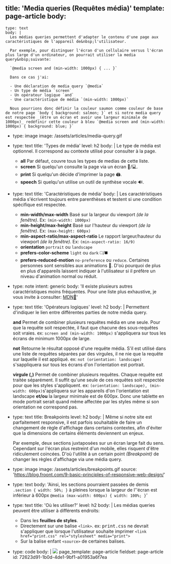 title: 'Media queries (Requêtes média)'
template: page-article
body:
  -
    type: text
    body: |
      Les médias queries permettent d'adapter le contenu d'une page aux caractéristiques de l'appareil de&nbsp;l'utilisateur. 
      
      Par exemple, pour distinguer l'écran d'un cellulaire versus l'écran plus large d'un ordinateur, on pourrait utiliser la media query&nbsp;suivante:
      
      `@media screen and (min-width: 1000px) { ... }`
      
      Dans ce cas j'ai:
      
      - Une déclaration de media query `@media`
      - Un type de média `screen`
      - Un opérateur logique `and`
      - Une caractéristique de média `(min-width: 1000px)`
      
      Nous pourrions donc définir la couleur saumon comme couleur de base de notre page `body { background: salmon; }` et si notre media query est respectée _(être un écran et avoir une largeur minimale de 1000px)_ redéfinir cette couleur à bleu `@media screen and (min-width: 1000px) { background: blue; }`
  -
    type: image
    image: /assets/articles/media-query.gif
  -
    type: text
    title: 'Types de média'
    level: h2
    body: |
      Le type de média est optionnel. Il correspond au contexte utilisé pour consulter à la page.
      
      - **all** Par défaut, couvre tous les types de medias de cette liste.
      - **screen** Si quelqu'un consulte la page via un écran 📱/💻.
      - **print** Si quelqu'un décide d'imprimer la page 🖨️.
      - **speech** Si quelqu'un utilise un outil de synthèse vocale 🔊.
  -
    type: text
    title: 'Caractéristiques de média'
    body: |
      Les caractéristiques média s'écrivent toujours entre parenthèses et testent si une condition spécifique est respectée.
      
      - **min-width/max-width** Basé sur la largeur du viewport _(de la fenêtre)_. Ex: `(min-width: 1000px)`
      - **min-height/max-height**	Basé sur l'hauteur du viewport _(de la fenêtre)_. Ex: `(max-height: 600px)`
      - **min-aspect-ratio/max-aspect-ratio** Le rapport largeur/hauteur du viewport _(de la fenêtre)_. Ex: `(min-aspect-ratio: 16/9)`
      - **orientation** `portrait` ou `landscape`
      - **prefers-color-scheme** `light` ou `dark` ◻️/◼️
      - **prefers-reduced-motion** `no-preference` ou `reduce`. Certaines personnes sont sensibles aux animations 🤮. D'où pourquoi de plus en plus d'appareils laissent indiquer à l'utilisateur si il préfère un niveau d'animation normal ou réduit.
  -
    type: note
    intent: generic
    body: 'Il existe plusieurs autres caractéristiques moins fréquentes. Pour une liste plus exhaustive, je vous invite à consulter: [MDN🦖](https://developer.mozilla.org/fr/docs/Web/CSS/Requ%C3%AAtes_m%C3%A9dia/Utiliser_les_Media_queries)'
  -
    type: text
    title: 'Opérateurs logiques'
    level: h2
    body: |
      Permettent d'indiquer le lien entre différentes parties de notre média query.
      
      **and** Permet de combiner plusieurs requêtes média en une seule. Pour que la requête soit respectée, il faut que chacune des sous-requêtes soit vraies. ex: `screen and (min-width: 1000px)` s'appliquera sur tous les écrans de minimum 1000px de large.
      
      **not** Retourne le résultat opposé d'une requête média. S'il est utilisé dans une liste de requêtes séparées par des virgules, il ne nie que la requête sur laquelle il est appliqué. ex: `not (orientation: landscape)` s'sappliquera sur tous les écrans d'on l'orientation est portrait.
      
      **virgule (,)** Permet de combiner plusieurs requêtes. Chaque requête est traitée séparément. Il suffit qu'une seule de ces requêtes soit respectée pour que les styles s'appliquent. ex: `(orientation: landscape), (min-width: 600px)`s'appliquera sur les appareils d'on l'orientation est landscape **et/ou** la largeur minimale est de 600px. Donc une tablette en mode portrait serait quand même affectée par les styles même si son orientation ne correspond pas.
  -
    type: text
    title: Breakpoints
    level: h2
    body: |
      Même si notre site est parfaitement responsive, il est parfois souhaitable de faire un changement de règle d'affichage dans certains contextes, afin d'éviter que la dimensions de certains éléments deviennent un enjeux. 
      
      Par exemple, deux sections juxtaposées sur un écran large fait du sens. Cependant sur l'écran plus restreint d'un mobile, elles risquent d'être ridiculement coincées. D'où l'utilité à un certain point *(Breakpoint)* de changer les règles d'affichage via une média query.
  -
    type: image
    image: /assets/articles/breakpoints.gif
    source: 'https://blog.froont.com/9-basic-principles-of-responsive-web-design/'
  -
    type: text
    body: 'Ainsi, les sections pourraient passées de demis `.section { width: 50%; }` à pleines lorsque la largeur de l''écran est inférieur à 600px `@media (max-width: 600px) { width: 100%; }`'
  -
    type: text
    title: 'Où les utiliser?'
    level: h2
    body: |
      Les médias queries peuvent être utiliser à différents endroits:
      
      - Dans les **feuilles de styles**.
      - Directement sur une balise `<link>`. ex: <samp>print.css</samp> ne devrait s'appliquer que lorsque l'utilisateur souhaite imprimer `<link href="print.css" rel="stylesheet" media="print">`
      - Sur la balise enfant `<source>` de certaines balises.
  -
    type: code
    body: |
      <picture>
        <source srcset="image-landscape.jpg" media="(orientation: landscape)">
        <img src="image-portrait.jpg">
      </picture>
page_template: page-article
fieldset: page-article
id: 72623d91-1b0d-4de1-9bf1-a01953a6f7ea
